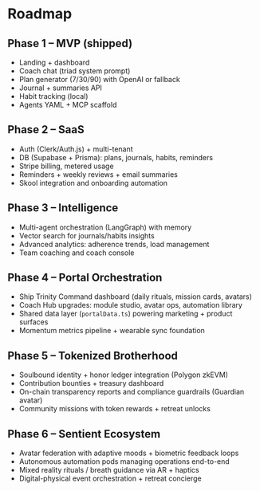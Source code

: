 # Roadmap

## Phase 1 – MVP (shipped)
- Landing + dashboard
- Coach chat (triad system prompt)
- Plan generator (7/30/90) with OpenAI or fallback
- Journal + summaries API
- Habit tracking (local)
- Agents YAML + MCP scaffold

## Phase 2 – SaaS
- Auth (Clerk/Auth.js) + multi-tenant
- DB (Supabase + Prisma): plans, journals, habits, reminders
- Stripe billing, metered usage
- Reminders + weekly reviews + email summaries
- Skool integration and onboarding automation

## Phase 3 – Intelligence
- Multi-agent orchestration (LangGraph) with memory
- Vector search for journals/habits insights
- Advanced analytics: adherence trends, load management
- Team coaching and coach console

## Phase 4 – Portal Orchestration
- Ship Trinity Command dashboard (daily rituals, mission cards, avatars)
- Coach Hub upgrades: module studio, avatar ops, automation library
- Shared data layer (`portalData.ts`) powering marketing + product surfaces
- Momentum metrics pipeline + wearable sync foundation

## Phase 5 – Tokenized Brotherhood
- Soulbound identity + honor ledger integration (Polygon zkEVM)
- Contribution bounties + treasury dashboard
- On-chain transparency reports and compliance guardrails (Guardian avatar)
- Community missions with token rewards + retreat unlocks

## Phase 6 – Sentient Ecosystem
- Avatar federation with adaptive moods + biometric feedback loops
- Autonomous automation pods managing operations end-to-end
- Mixed reality rituals / breath guidance via AR + haptics
- Digital-physical event orchestration + retreat concierge
